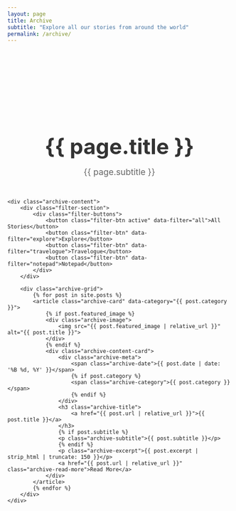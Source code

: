 ```yaml
---
layout: page
title: Archive
subtitle: "Explore all our stories from around the world"
permalink: /archive/
---
```


<div class="archive-page">
    <div class="archive-header">
        <h1>{{ page.title }}</h1>
        <p>{{ page.subtitle }}</p>
    </div>

    <div class="archive-content">
        <div class="filter-section">
            <div class="filter-buttons">
                <button class="filter-btn active" data-filter="all">All Stories</button>
                <button class="filter-btn" data-filter="explore">Explore</button>
                <button class="filter-btn" data-filter="travelogue">Travelogue</button>
                <button class="filter-btn" data-filter="notepad">Notepad</button>
            </div>
        </div>

        <div class="archive-grid">
            {% for post in site.posts %}
            <article class="archive-card" data-category="{{ post.category }}">
                {% if post.featured_image %}
                <div class="archive-image">
                    <img src="{{ post.featured_image | relative_url }}" alt="{{ post.title }}">
                </div>
                {% endif %}
                <div class="archive-content-card">
                    <div class="archive-meta">
                        <span class="archive-date">{{ post.date | date: '%B %d, %Y' }}</span>
                        {% if post.category %}
                        <span class="archive-category">{{ post.category }}</span>
                        {% endif %}
                    </div>
                    <h3 class="archive-title">
                        <a href="{{ post.url | relative_url }}">{{ post.title }}</a>
                    </h3>
                    {% if post.subtitle %}
                    <p class="archive-subtitle">{{ post.subtitle }}</p>
                    {% endif %}
                    <p class="archive-excerpt">{{ post.excerpt | strip_html | truncate: 150 }}</p>
                    <a href="{{ post.url | relative_url }}" class="archive-read-more">Read More</a>
                </div>
            </article>
            {% endfor %}
        </div>
    </div>
</div>

<style>
.archive-page {
    padding: 120px 0 60px;
}

.archive-header {
    text-align: center;
    margin-bottom: 3rem;
}

.archive-header h1 {
    font-size: 3rem;
    margin-bottom: 1rem;
    color: #333333;
}

.archive-header p {
    font-size: 1.2rem;
    color: #666666;
    max-width: 600px;
    margin: 0 auto;
}

.filter-section {
    text-align: center;
    margin-bottom: 3rem;
}

.filter-buttons {
    display: flex;
    justify-content: center;
    gap: 1rem;
    flex-wrap: wrap;
}

.filter-btn {
    padding: 10px 20px;
    border: 2px solid #ffcc00;
    background: transparent;
    color: #333333;
    border-radius: 25px;
    cursor: pointer;
    transition: all 0.3s ease;
    font-weight: 600;
}

.filter-btn:hover,
.filter-btn.active {
    background-color: #ffcc00;
    color: #333333;
}

.archive-grid {
    display: grid;
    grid-template-columns: repeat(auto-fit, minmax(350px, 1fr));
    gap: 2rem;
}

.archive-card {
    background: white;
    border-radius: 10px;
    overflow: hidden;
    box-shadow: 0 5px 15px rgba(0, 0, 0, 0.1);
    transition: transform 0.3s ease, box-shadow 0.3s ease;
}

.archive-card:hover {
    transform: translateY(-5px);
    box-shadow: 0 10px 25px rgba(0, 0, 0, 0.15);
}

.archive-image {
    height: 200px;
    overflow: hidden;
}

.archive-image img {
    width: 100%;
    height: 100%;
    object-fit: cover;
    transition: transform 0.3s ease;
}

.archive-card:hover .archive-image img {
    transform: scale(1.05);
}

.archive-content-card {
    padding: 1.5rem;
}

.archive-meta {
    display: flex;
    gap: 1rem;
    margin-bottom: 0.5rem;
    font-size: 0.9rem;
    color: #666666;
}

.archive-category {
    background-color: #ffcc00;
    color: #333333;
    padding: 2px 8px;
    border-radius: 12px;
    font-size: 0.8rem;
    font-weight: 600;
}

.archive-title {
    font-size: 1.25rem;
    margin-bottom: 0.5rem;
}

.archive-title a {
    color: #333333;
    transition: color 0.3s ease;
}

.archive-title a:hover {
    color: #ffcc00;
}

.archive-subtitle {
    font-size: 1rem;
    color: #666666;
    margin-bottom: 1rem;
    font-style: italic;
}

.archive-excerpt {
    color: #666666;
    margin-bottom: 1rem;
    line-height: 1.5;
}

.archive-read-more {
    color: #ffcc00;
    font-weight: 600;
    text-transform: uppercase;
    font-size: 0.9rem;
    letter-spacing: 0.5px;
}

.archive-read-more:hover {
    color: #e6b800;
}

@media (max-width: 768px) {
    .archive-grid {
        grid-template-columns: 1fr;
    }
    
    .filter-buttons {
        flex-direction: column;
        align-items: center;
    }
    
    .archive-header h1 {
        font-size: 2rem;
    }
}
</style>

<script>
document.addEventListener('DOMContentLoaded', function() {
    const filterButtons = document.querySelectorAll('.filter-btn');
    const archiveCards = document.querySelectorAll('.archive-card');
    
    filterButtons.forEach(button => {
        button.addEventListener('click', function() {
            const filter = this.dataset.filter;
            
            // Update active button
            filterButtons.forEach(btn => btn.classList.remove('active'));
            this.classList.add('active');
            
            // Filter cards
            archiveCards.forEach(card => {
                if (filter === 'all' || card.dataset.category === filter) {
                    card.style.display = 'block';
                    card.style.opacity = '0';
                    card.style.transform = 'translateY(20px)';
                    
                    setTimeout(() => {
                        card.style.opacity = '1';
                        card.style.transform = 'translateY(0)';
                    }, 100);
                } else {
                    card.style.opacity = '0';
                    card.style.transform = 'translateY(-20px)';
                    setTimeout(() => {
                        card.style.display = 'none';
                    }, 300);
                }
            });
        });
    });
    
    // Add transition styles
    archiveCards.forEach(card => {
        card.style.transition = 'opacity 0.3s ease, transform 0.3s ease';
    });
});
</script>